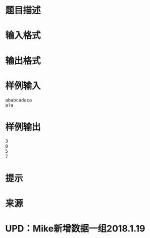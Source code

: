 

# 题目描述



# 输入格式



# 输出格式



# 样例输入


<pre>ababcadaca
a?a
</pre>

# 样例输出


<pre>3
0
5
7
</pre>

# 提示



# 来源



# UPD：Mike新增数据一组2018.1.19


